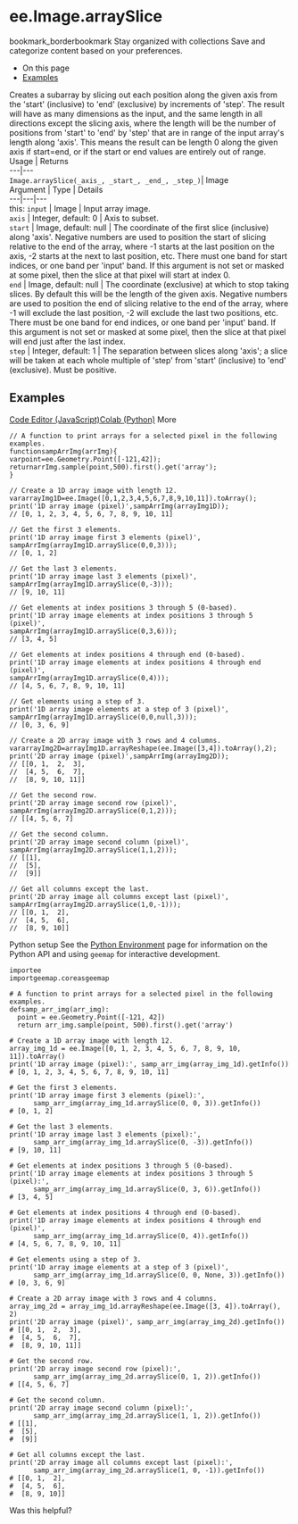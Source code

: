  
#  ee.Image.arraySlice
bookmark_borderbookmark Stay organized with collections  Save and categorize content based on your preferences.
  * On this page
  * [Examples](https://developers.google.com/earth-engine/apidocs/ee-image-arrayslice#examples)


Creates a subarray by slicing out each position along the given axis from the 'start' (inclusive) to 'end' (exclusive) by increments of 'step'. The result will have as many dimensions as the input, and the same length in all directions except the slicing axis, where the length will be the number of positions from 'start' to 'end' by 'step' that are in range of the input array's length along 'axis'. This means the result can be length 0 along the given axis if start=end, or if the start or end values are entirely out of range.
Usage | Returns  
---|---  
`Image.arraySlice(_axis_, _start_, _end_, _step_)`|  Image  
Argument | Type | Details  
---|---|---  
this: `input` | Image | Input array image.  
`axis` | Integer, default: 0 | Axis to subset.  
`start` | Image, default: null | The coordinate of the first slice (inclusive) along 'axis'. Negative numbers are used to position the start of slicing relative to the end of the array, where -1 starts at the last position on the axis, -2 starts at the next to last position, etc. There must one band for start indices, or one band per 'input' band. If this argument is not set or masked at some pixel, then the slice at that pixel will start at index 0.  
`end` | Image, default: null | The coordinate (exclusive) at which to stop taking slices. By default this will be the length of the given axis. Negative numbers are used to position the end of slicing relative to the end of the array, where -1 will exclude the last position, -2 will exclude the last two positions, etc. There must be one band for end indices, or one band per 'input' band. If this argument is not set or masked at some pixel, then the slice at that pixel will end just after the last index.  
`step` | Integer, default: 1 | The separation between slices along 'axis'; a slice will be taken at each whole multiple of 'step' from 'start' (inclusive) to 'end' (exclusive). Must be positive.  
## Examples
[Code Editor (JavaScript)](https://developers.google.com/earth-engine/apidocs/ee-image-arrayslice#code-editor-javascript-sample)[Colab (Python)](https://developers.google.com/earth-engine/apidocs/ee-image-arrayslice#colab-python-sample) More
```
// A function to print arrays for a selected pixel in the following examples.
functionsampArrImg(arrImg){
varpoint=ee.Geometry.Point([-121,42]);
returnarrImg.sample(point,500).first().get('array');
}

// Create a 1D array image with length 12.
vararrayImg1D=ee.Image([0,1,2,3,4,5,6,7,8,9,10,11]).toArray();
print('1D array image (pixel)',sampArrImg(arrayImg1D));
// [0, 1, 2, 3, 4, 5, 6, 7, 8, 9, 10, 11]

// Get the first 3 elements.
print('1D array image first 3 elements (pixel)',
sampArrImg(arrayImg1D.arraySlice(0,0,3)));
// [0, 1, 2]

// Get the last 3 elements.
print('1D array image last 3 elements (pixel)',
sampArrImg(arrayImg1D.arraySlice(0,-3)));
// [9, 10, 11]

// Get elements at index positions 3 through 5 (0-based).
print('1D array image elements at index positions 3 through 5 (pixel)',
sampArrImg(arrayImg1D.arraySlice(0,3,6)));
// [3, 4, 5]

// Get elements at index positions 4 through end (0-based).
print('1D array image elements at index positions 4 through end (pixel)',
sampArrImg(arrayImg1D.arraySlice(0,4)));
// [4, 5, 6, 7, 8, 9, 10, 11]

// Get elements using a step of 3.
print('1D array image elements at a step of 3 (pixel)',
sampArrImg(arrayImg1D.arraySlice(0,0,null,3)));
// [0, 3, 6, 9]

// Create a 2D array image with 3 rows and 4 columns.
vararrayImg2D=arrayImg1D.arrayReshape(ee.Image([3,4]).toArray(),2);
print('2D array image (pixel)',sampArrImg(arrayImg2D));
// [[0, 1,  2,  3],
//  [4, 5,  6,  7],
//  [8, 9, 10, 11]]

// Get the second row.
print('2D array image second row (pixel)',
sampArrImg(arrayImg2D.arraySlice(0,1,2)));
// [[4, 5, 6, 7]

// Get the second column.
print('2D array image second column (pixel)',
sampArrImg(arrayImg2D.arraySlice(1,1,2)));
// [[1],
//  [5],
//  [9]]

// Get all columns except the last.
print('2D array image all columns except last (pixel)',
sampArrImg(arrayImg2D.arraySlice(1,0,-1)));
// [[0, 1,  2],
//  [4, 5,  6],
//  [8, 9, 10]]
```
Python setup
See the [ Python Environment](https://developers.google.com/earth-engine/guides/python_install) page for information on the Python API and using `geemap` for interactive development.
```
importee
importgeemap.coreasgeemap
```
```
# A function to print arrays for a selected pixel in the following examples.
defsamp_arr_img(arr_img):
  point = ee.Geometry.Point([-121, 42])
  return arr_img.sample(point, 500).first().get('array')

# Create a 1D array image with length 12.
array_img_1d = ee.Image([0, 1, 2, 3, 4, 5, 6, 7, 8, 9, 10, 11]).toArray()
print('1D array image (pixel):', samp_arr_img(array_img_1d).getInfo())
# [0, 1, 2, 3, 4, 5, 6, 7, 8, 9, 10, 11]

# Get the first 3 elements.
print('1D array image first 3 elements (pixel):',
      samp_arr_img(array_img_1d.arraySlice(0, 0, 3)).getInfo())
# [0, 1, 2]

# Get the last 3 elements.
print('1D array image last 3 elements (pixel):',
      samp_arr_img(array_img_1d.arraySlice(0, -3)).getInfo())
# [9, 10, 11]

# Get elements at index positions 3 through 5 (0-based).
print('1D array image elements at index positions 3 through 5 (pixel):',
      samp_arr_img(array_img_1d.arraySlice(0, 3, 6)).getInfo())
# [3, 4, 5]

# Get elements at index positions 4 through end (0-based).
print('1D array image elements at index positions 4 through end (pixel)',
      samp_arr_img(array_img_1d.arraySlice(0, 4)).getInfo())
# [4, 5, 6, 7, 8, 9, 10, 11]

# Get elements using a step of 3.
print('1D array image elements at a step of 3 (pixel)',
      samp_arr_img(array_img_1d.arraySlice(0, 0, None, 3)).getInfo())
# [0, 3, 6, 9]

# Create a 2D array image with 3 rows and 4 columns.
array_img_2d = array_img_1d.arrayReshape(ee.Image([3, 4]).toArray(), 2)
print('2D array image (pixel)', samp_arr_img(array_img_2d).getInfo())
# [[0, 1,  2,  3],
#  [4, 5,  6,  7],
#  [8, 9, 10, 11]]

# Get the second row.
print('2D array image second row (pixel):',
      samp_arr_img(array_img_2d.arraySlice(0, 1, 2)).getInfo())
# [[4, 5, 6, 7]

# Get the second column.
print('2D array image second column (pixel):',
      samp_arr_img(array_img_2d.arraySlice(1, 1, 2)).getInfo())
# [[1],
#  [5],
#  [9]]

# Get all columns except the last.
print('2D array image all columns except last (pixel):',
      samp_arr_img(array_img_2d.arraySlice(1, 0, -1)).getInfo())
# [[0, 1,  2],
#  [4, 5,  6],
#  [8, 9, 10]]
```

Was this helpful?
